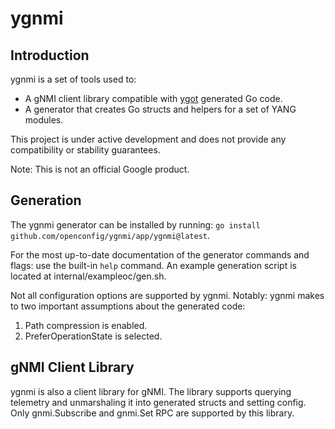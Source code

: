 # ygnmi
## Introduction

ygnmi is a set of tools used to:

* A gNMI client library compatible with [ygot](github.com/openconfig/ygot) generated Go code.
* A generator that creates Go structs and helpers for a set of YANG modules.

This project is under active development and does not provide any compatibility or stability guarantees.

Note: This is not an official Google product.

## Generation

The ygnmi generator can be installed by running: `go install github.com/openconfig/ygnmi/app/ygnmi@latest`.

For the most up-to-date documentation of the generator commands and flags: use the built-in `help` command.
An example generation script is located at internal/exampleoc/gen.sh.

Not all configuration options are supported by ygnmi. Notably: ygnmi makes to two important assumptions about the generated code:

1. Path compression is enabled.
2. PreferOperationState is selected.

## gNMI Client Library

ygnmi is also a client library for gNMI. The library supports querying telemetry and unmarshaling it into generated structs and setting config. Only gnmi.Subscribe and gnmi.Set RPC are supported by this library.